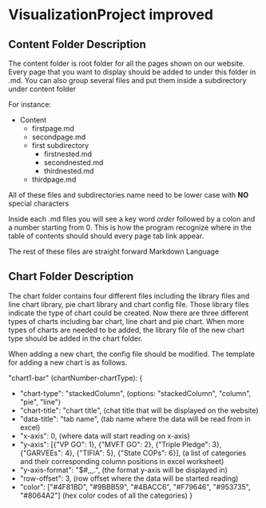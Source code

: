 # VisualizationProject improved 

## Content Folder Description
The content folder is root folder for all the pages shown on our website.
Every page that you want to display should be added to under this folder in .md. 
You can also group several files and put them inside a subdirectory under content folder

For instance:
* Content
  * firstpage.md
  * secondpage.md
  * first subdirectory
    * firstnested.md
    * secondnested.md
    * thirdnested.md
  * thirdpage.md

All of these files and subdirectories name need to be lower case with **NO** special characters

Inside each .md files you will see a key word *order* followed by a colon and a number starting from 0.
This is how the program recognize where in the table of contents should should every page tab link appear.

The rest of these files are straight forward Markdown Language

## Chart Folder Description

The chart folder contains four different files including the library files and line chart library, pie chart library and chart config file.
Those library files indicate the type of chart could be created. Now there are three different types of charts including bar chart, line chart and pie chart.
When more types of charts are needed to be added, the library file of the new chart type should be added in the chart folder.

When adding a new chart, the config file should be modified. The template for adding a new chart is as follows.

"chart1-bar" (chartNumber-chartType): {
  * "chart-type": "stackedColumn", (options: "stackedColumn", "column", "pie", "line")
  * "chart-title": "chart title",  (chat title that will be displayed on the website)
  * "data-title": "tab name", (tab name where the data will be read from in excel)
  * "x-axis": 0, (where data will start reading on x-axis)
  * "y-axis": [{"VP GO": 1}, {"MVFT GO": 2}, {"Triple Pledge": 3}, {"GARVEEs": 4}, {"TIFIA": 5}, {"State COPs": 6}],
              (a list of categories and their corresponding column positions in excel worksheet)
  * "y-axis-format": "$#,,,.", (the format y-axis will be displayed in)
  * "row-offset": 3, (row offset where the data will be started reading)
  * "color": ["#4F81BD", "#9BBB59", "#4BACC6", "#F79646", "#953735", "#8064A2"]
             (hex color codes of all the categories)
  }


